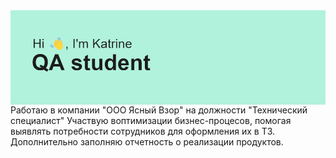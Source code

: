<img style="display: block;-webkit-user-select: none;margin: auto;background-color: hsl(0, 0%, 90%);transition: background-color 300ms;" src="https://raw.githubusercontent.com/Belkalu/Belkalu/main/download%20(1).png">
Работаю в компании "ООО Ясный Взор" на должности "Технический специалист"
Участвую воптимизации бизнес-процесов, помогая выявлять потребности сотрудников для оформления их в ТЗ. Дополнительно заполняю отчетность о реализации продуктов.
